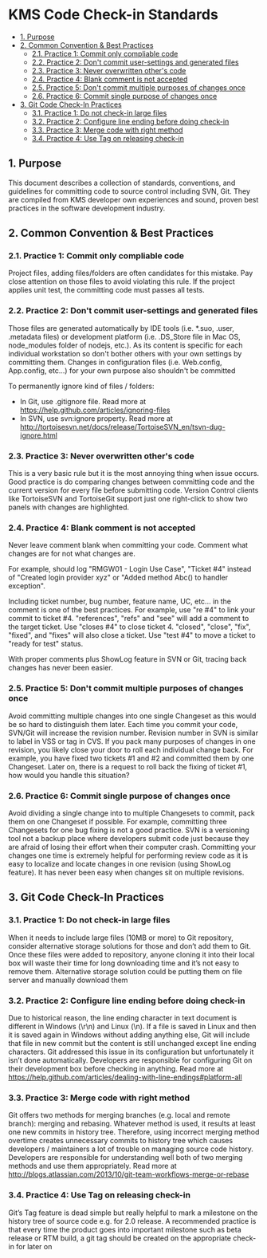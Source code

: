 # KMS Code Check-in Standards

- [1. Purpose](#1-purpose)
- [2. Common Convention & Best Practices](#2-common-convention--best-practices)
    - [2.1. Practice 1: Commit only compliable code](#21-practice-1-commit-only-compliable-code)
    - [2.2. Practice 2: Don't commit user-settings and generated files](#22-practice-2-dont-commit-user-settings-and-generated-files)
    - [2.3. Practice 3: Never overwritten other's code](#23-practice-3-never-overwritten-others-code)
    - [2.4. Practice 4: Blank comment is not accepted](#24-practice-4-blank-comment-is-not-accepted)
    - [2.5. Practice 5: Don't commit multiple purposes of changes once](#25-practice-5-dont-commit-multiple-purposes-of-changes-once)
    - [2.6. Practice 6: Commit single purpose of changes once](#26-practice-6-commit-single-purpose-of-changes-once)
- [3. Git Code Check-In Practices](#3-git-code-check-in-practices)
    - [3.1. Practice 1: Do not check-in large files](#31-practice-1-do-not-check-in-large-files)
    - [3.2. Practice 2: Configure line ending before doing check-in](#32-practice-2-configure-line-ending-before-doing-check-in)
    - [3.3. Practice 3: Merge code with right method](#33-practice-3-merge-code-with-right-method)
    - [3.4. Practice 4: Use Tag on releasing check-in](#34-practice-4-use-tag-on-releasing-check-in)

## 1. Purpose

This document describes a collection of standards, conventions, and guidelines for committing code to source control including SVN, Git. They are compiled from KMS developer own experiences and sound, proven best practices in the software development industry. 

## 2. Common Convention & Best Practices

### 2.1. Practice 1: Commit only compliable code

Project files, adding files/folders are often candidates for this mistake. Pay close attention on those files to avoid violating this rule.
If the project applies unit test, the committing code must passes all tests.

### 2.2. Practice 2: Don't commit user-settings and generated files

Those files are generated automatically by IDE tools (i.e. *.suo, .user, .metadata files) or development platform (i.e. .DS_Store file in Mac OS, node_modules folder of nodejs, etc.). As its content is specific for each individual workstation so don't bother others with your own settings by committing them.
Changes in configuration files (i.e. Web.config, App.config, etc...) for your own purpose also shouldn't be committed

To permanently ignore kind of files / folders:

* In Git, use .gitignore file. Read more at https://help.github.com/articles/ignoring-files
* In SVN, use svn:ignore property. Read more at http://tortoisesvn.net/docs/release/TortoiseSVN_en/tsvn-dug-ignore.html

### 2.3. Practice 3: Never overwritten other's code

This is a very basic rule but it is the most annoying thing when issue occurs. Good practice is do comparing changes between committing code and the current version for every file before submitting code. Version Control clients like TortoiseSVN and TortoiseGit support just one right-click to show two panels with changes are highlighted. 

### 2.4. Practice 4: Blank comment is not accepted

Never leave comment blank when committing your code. Comment what changes are for not what changes are.

For example, should log "RMGW01 - Login Use Case", "Ticket #4" instead of "Created login provider xyz" or "Added method Abc() to handler exception".

Including ticket number, bug number, feature name, UC, etc... in the comment is one of the best practices. For example, use "re #4" to link your commit to ticket #4. "references", "refs" and "see" will add a comment to the target ticket. Use "closes #4" to close ticket 4. "closed", "close", "fix", "fixed", and "fixes" will also close a ticket. Use "test #4" to move a ticket to "ready for test" status. 

With proper comments plus ShowLog feature in SVN or Git, tracing back changes has never been easier.

### 2.5. Practice 5: Don't commit multiple purposes of changes once

Avoid committing multiple changes into one single Changeset as this would be so hard to distinguish them later. Each time you commit your code, SVN/Git will increase the revision number. Revision number in SVN is similar to label in VSS or tag in CVS. If you pack many purposes of changes in one revision, you likely close your door to roll each individual change back. For example, you have fixed two tickets #1 and #2 and committed them by one Changeset. Later on, there is a request to roll back the fixing of ticket #1, how would you handle this situation?

### 2.6. Practice 6: Commit single purpose of changes once

Avoid dividing a single change into to multiple Changesets to commit, pack them on one Changeset if possible. For example, committing three Changesets for one bug fixing is not a good practice. SVN is a versioning tool not a backup place where developers submit code just because they are afraid of losing their effort when their computer crash. Committing your changes one time is extremely helpful for performing review code as it is easy to localize and locate changes in one revision (using ShowLog feature). It has never been easy when changes sit on multiple revisions.

## 3. Git Code Check-In Practices

### 3.1. Practice 1: Do not check-in large files

When it needs to include large files (10MB or more) to Git repository, consider alternative storage solutions for those and don’t add them to Git. Once these files were added to repository, anyone cloning it into their local box will waste their time for long downloading time and it’s not easy to remove them. Alternative storage solution could be putting them on file server and manually download them

### 3.2. Practice 2: Configure line ending before doing check-in

Due to historical reason, the line ending character in text document is different in Windows (\r\n) and Linux (\n). If a file is saved in Linux and then it is saved again in Windows without adding anything else, Git will include that file in new commit but the content is still unchanged except line ending characters. Git addressed this issue in its configuration but unfortunately it isn’t done automatically. Developers are responsible for configuring Git on their development box before checking in anything. Read more at https://help.github.com/articles/dealing-with-line-endings#platform-all

### 3.3. Practice 3: Merge code with right method

Git offers two methods for merging branches (e.g. local and remote branch): merging and rebasing. Whatever method is used, it results at least one new commits in history tree. Therefore, using incorrect merging method overtime creates unnecessary commits to history tree which causes developers / maintainers a lot of trouble on managing source code history. Developers are responsible for understanding well both of two merging methods and use them appropriately. Read more at http://blogs.atlassian.com/2013/10/git-team-workflows-merge-or-rebase

### 3.4. Practice 4: Use Tag on releasing check-in

Git’s Tag feature is dead simple but really helpful to mark a milestone on the history tree of source code e.g. for 2.0 release. A recommended practice is that every time the product goes into important milestone such as beta release or RTM build, a git tag should be created on the appropriate check-in for later on

